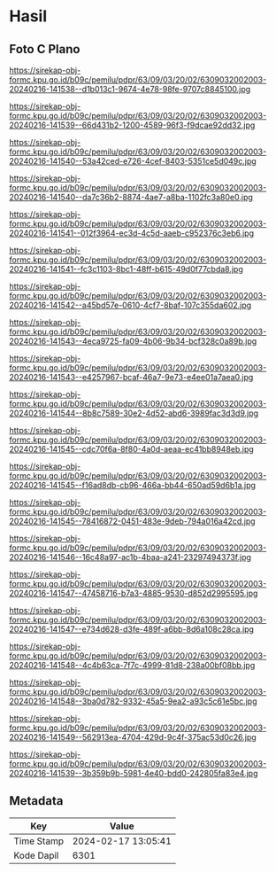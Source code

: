 # Hasil

## Foto C Plano

https://sirekap-obj-formc.kpu.go.id/b09c/pemilu/pdpr/63/09/03/20/02/6309032002003-20240216-141538--d1b013c1-9674-4e78-98fe-9707c8845100.jpg

https://sirekap-obj-formc.kpu.go.id/b09c/pemilu/pdpr/63/09/03/20/02/6309032002003-20240216-141539--66d431b2-1200-4589-96f3-f9dcae92dd32.jpg

https://sirekap-obj-formc.kpu.go.id/b09c/pemilu/pdpr/63/09/03/20/02/6309032002003-20240216-141540--53a42ced-e726-4cef-8403-5351ce5d049c.jpg

https://sirekap-obj-formc.kpu.go.id/b09c/pemilu/pdpr/63/09/03/20/02/6309032002003-20240216-141540--da7c36b2-8874-4ae7-a8ba-1102fc3a80e0.jpg

https://sirekap-obj-formc.kpu.go.id/b09c/pemilu/pdpr/63/09/03/20/02/6309032002003-20240216-141541--012f3964-ec3d-4c5d-aaeb-c952376c3eb6.jpg

https://sirekap-obj-formc.kpu.go.id/b09c/pemilu/pdpr/63/09/03/20/02/6309032002003-20240216-141541--fc3c1103-8bc1-48ff-b615-49d0f77cbda8.jpg

https://sirekap-obj-formc.kpu.go.id/b09c/pemilu/pdpr/63/09/03/20/02/6309032002003-20240216-141542--a45bd57e-0610-4cf7-8baf-107c355da602.jpg

https://sirekap-obj-formc.kpu.go.id/b09c/pemilu/pdpr/63/09/03/20/02/6309032002003-20240216-141543--4eca9725-fa09-4b06-9b34-bcf328c0a89b.jpg

https://sirekap-obj-formc.kpu.go.id/b09c/pemilu/pdpr/63/09/03/20/02/6309032002003-20240216-141543--e4257967-bcaf-46a7-9e73-e4ee01a7aea0.jpg

https://sirekap-obj-formc.kpu.go.id/b09c/pemilu/pdpr/63/09/03/20/02/6309032002003-20240216-141544--8b8c7589-30e2-4d52-abd6-3989fac3d3d9.jpg

https://sirekap-obj-formc.kpu.go.id/b09c/pemilu/pdpr/63/09/03/20/02/6309032002003-20240216-141545--cdc70f6a-8f80-4a0d-aeaa-ec41bb8948eb.jpg

https://sirekap-obj-formc.kpu.go.id/b09c/pemilu/pdpr/63/09/03/20/02/6309032002003-20240216-141545--f16ad8db-cb96-466a-bb44-650ad59d6b1a.jpg

https://sirekap-obj-formc.kpu.go.id/b09c/pemilu/pdpr/63/09/03/20/02/6309032002003-20240216-141545--78416872-0451-483e-9deb-794a016a42cd.jpg

https://sirekap-obj-formc.kpu.go.id/b09c/pemilu/pdpr/63/09/03/20/02/6309032002003-20240216-141546--16c48a97-ac1b-4baa-a241-23297494373f.jpg

https://sirekap-obj-formc.kpu.go.id/b09c/pemilu/pdpr/63/09/03/20/02/6309032002003-20240216-141547--47458716-b7a3-4885-9530-d852d2995595.jpg

https://sirekap-obj-formc.kpu.go.id/b09c/pemilu/pdpr/63/09/03/20/02/6309032002003-20240216-141547--e734d628-d3fe-489f-a6bb-8d6a108c28ca.jpg

https://sirekap-obj-formc.kpu.go.id/b09c/pemilu/pdpr/63/09/03/20/02/6309032002003-20240216-141548--4c4b63ca-7f7c-4999-81d8-238a00bf08bb.jpg

https://sirekap-obj-formc.kpu.go.id/b09c/pemilu/pdpr/63/09/03/20/02/6309032002003-20240216-141548--3ba0d782-9332-45a5-9ea2-a93c5c61e5bc.jpg

https://sirekap-obj-formc.kpu.go.id/b09c/pemilu/pdpr/63/09/03/20/02/6309032002003-20240216-141549--562913ea-4704-429d-9c4f-375ac53d0c26.jpg

https://sirekap-obj-formc.kpu.go.id/b09c/pemilu/pdpr/63/09/03/20/02/6309032002003-20240216-141539--3b359b9b-5981-4e40-bdd0-242805fa83e4.jpg


## Metadata

| Key        | Value               |
| ---------- | ------------------- |
| Time Stamp | 2024-02-17 13:05:41 |
| Kode Dapil | 6301                |



